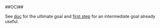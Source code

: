 ##OCI##

See [doc](doc/design.md) for the ultimate goal and
[first step](doc/first_step.md) for an intermediate goal already useful.

